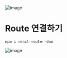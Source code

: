 # 
![image](https://github.com/1004minjeong/react_basic/assets/129016976/d0f007d1-6835-4331-86fe-a5b3769423c9)

# Route 연결하기
    npm i react-router-dom


![image](https://github.com/1004minjeong/react_basic/assets/129016976/18d26f08-5fe2-4d8f-b5e4-bc05e2e35cba)
